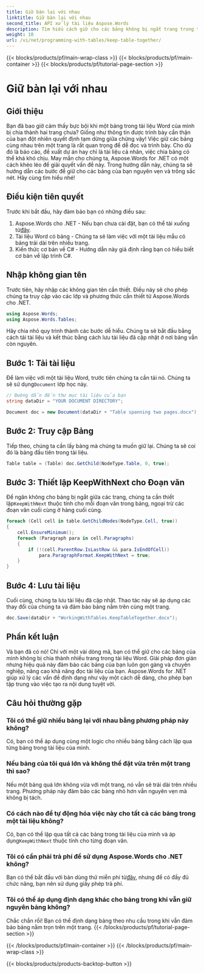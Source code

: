 ```yaml
---
title: Giữ bàn lại với nhau
linktitle: Giữ bàn lại với nhau
second_title: API xử lý tài liệu Aspose.Words
description: Tìm hiểu cách giữ cho các bảng không bị ngắt trang trong tài liệu Word bằng Aspose.Words cho .NET. Làm theo hướng dẫn của chúng tôi để duy trì các tài liệu chuyên nghiệp, dễ đọc.
weight: 10
url: /vi/net/programming-with-tables/keep-table-together/
---
```


{{< blocks/products/pf/main-wrap-class >}}
{{< blocks/products/pf/main-container >}}
{{< blocks/products/pf/tutorial-page-section >}}

# Giữ bàn lại với nhau

## Giới thiệu

Bạn đã bao giờ cảm thấy bực bội khi một bảng trong tài liệu Word của mình bị chia thành hai trang chưa? Giống như thông tin được trình bày cẩn thận của bạn đột nhiên quyết định tạm dừng giữa chừng vậy! Việc giữ các bảng cùng nhau trên một trang là rất quan trọng để dễ đọc và trình bày. Cho dù đó là báo cáo, đề xuất dự án hay chỉ là tài liệu cá nhân, việc chia bảng có thể khá khó chịu. May mắn cho chúng ta, Aspose.Words for .NET có một cách khéo léo để giải quyết vấn đề này. Trong hướng dẫn này, chúng ta sẽ hướng dẫn các bước để giữ cho các bảng của bạn nguyên vẹn và trông sắc nét. Hãy cùng tìm hiểu nhé!

## Điều kiện tiên quyết

Trước khi bắt đầu, hãy đảm bảo bạn có những điều sau:

1.  Aspose.Words cho .NET - Nếu bạn chưa cài đặt, bạn có thể tải xuống từ[đây](https://releases.aspose.com/words/net/).
2. Tài liệu Word có bảng - Chúng ta sẽ làm việc với một tài liệu mẫu có bảng trải dài trên nhiều trang.
3. Kiến thức cơ bản về C# - Hướng dẫn này giả định rằng bạn có hiểu biết cơ bản về lập trình C#.

## Nhập không gian tên

Trước tiên, hãy nhập các không gian tên cần thiết. Điều này sẽ cho phép chúng ta truy cập vào các lớp và phương thức cần thiết từ Aspose.Words cho .NET.

```csharp
using Aspose.Words;
using Aspose.Words.Tables;
```

Hãy chia nhỏ quy trình thành các bước dễ hiểu. Chúng ta sẽ bắt đầu bằng cách tải tài liệu và kết thúc bằng cách lưu tài liệu đã cập nhật ở nơi bảng vẫn còn nguyên.

## Bước 1: Tải tài liệu

 Để làm việc với một tài liệu Word, trước tiên chúng ta cần tải nó. Chúng ta sẽ sử dụng`Document` lớp học này.

```csharp
// Đường dẫn đến thư mục tài liệu của bạn
string dataDir = "YOUR DOCUMENT DIRECTORY";

Document doc = new Document(dataDir + "Table spanning two pages.docx");
```

## Bước 2: Truy cập Bảng

Tiếp theo, chúng ta cần lấy bảng mà chúng ta muốn giữ lại. Chúng ta sẽ coi đó là bảng đầu tiên trong tài liệu.

```csharp
Table table = (Table) doc.GetChild(NodeType.Table, 0, true);
```

## Bước 3: Thiết lập KeepWithNext cho Đoạn văn

 Để ngăn không cho bảng bị ngắt giữa các trang, chúng ta cần thiết lập`KeepWithNext` thuộc tính cho mỗi đoạn văn trong bảng, ngoại trừ các đoạn văn cuối cùng ở hàng cuối cùng.

```csharp
foreach (Cell cell in table.GetChildNodes(NodeType.Cell, true))
{
    cell.EnsureMinimum();
    foreach (Paragraph para in cell.Paragraphs)
    {
        if (!(cell.ParentRow.IsLastRow && para.IsEndOfCell))
            para.ParagraphFormat.KeepWithNext = true;
    }
}
```

## Bước 4: Lưu tài liệu

Cuối cùng, chúng ta lưu tài liệu đã cập nhật. Thao tác này sẽ áp dụng các thay đổi của chúng ta và đảm bảo bảng nằm trên cùng một trang.

```csharp
doc.Save(dataDir + "WorkingWithTables.KeepTableTogether.docx");
```

## Phần kết luận

Và bạn đã có nó! Chỉ với một vài dòng mã, bạn có thể giữ cho các bảng của mình không bị chia thành nhiều trang trong tài liệu Word. Giải pháp đơn giản nhưng hiệu quả này đảm bảo các bảng của bạn luôn gọn gàng và chuyên nghiệp, nâng cao khả năng đọc tài liệu của bạn. Aspose.Words for .NET giúp xử lý các vấn đề định dạng như vậy một cách dễ dàng, cho phép bạn tập trung vào việc tạo ra nội dung tuyệt vời.

## Câu hỏi thường gặp

### Tôi có thể giữ nhiều bảng lại với nhau bằng phương pháp này không?  
Có, bạn có thể áp dụng cùng một logic cho nhiều bảng bằng cách lặp qua từng bảng trong tài liệu của mình.

### Nếu bảng của tôi quá lớn và không thể đặt vừa trên một trang thì sao?  
Nếu một bảng quá lớn không vừa với một trang, nó vẫn sẽ trải dài trên nhiều trang. Phương pháp này đảm bảo các bảng nhỏ hơn vẫn nguyên vẹn mà không bị tách.

### Có cách nào để tự động hóa việc này cho tất cả các bảng trong một tài liệu không?  
 Có, bạn có thể lặp qua tất cả các bảng trong tài liệu của mình và áp dụng`KeepWithNext` thuộc tính cho từng đoạn văn.

### Tôi có cần phải trả phí để sử dụng Aspose.Words cho .NET không?  
Bạn có thể bắt đầu với bản dùng thử miễn phí từ[đây](https://releases.aspose.com/), nhưng để có đầy đủ chức năng, bạn nên sử dụng giấy phép trả phí.

### Tôi có thể áp dụng định dạng khác cho bảng trong khi vẫn giữ nguyên bảng không?  
Chắc chắn rồi! Bạn có thể định dạng bảng theo nhu cầu trong khi vẫn đảm bảo bảng nằm trọn trên một trang.
{{< /blocks/products/pf/tutorial-page-section >}}

{{< /blocks/products/pf/main-container >}}
{{< /blocks/products/pf/main-wrap-class >}}

{{< blocks/products/products-backtop-button >}}
